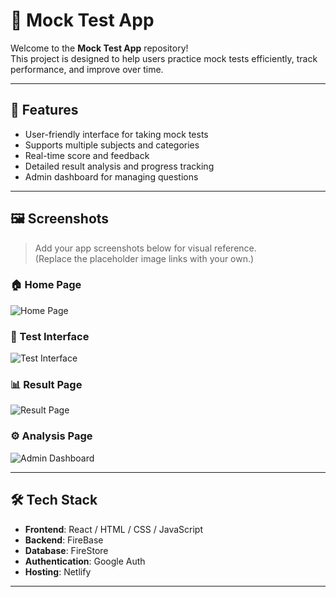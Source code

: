 # 📘 Mock Test App

Welcome to the **Mock Test App** repository!  
This project is designed to help users practice mock tests efficiently, track performance, and improve over time.

---

## 🚀 Features

- User-friendly interface for taking mock tests
- Supports multiple subjects and categories
- Real-time score and feedback
- Detailed result analysis and progress tracking
- Admin dashboard for managing questions

---

## 🖼️ Screenshots

> Add your app screenshots below for visual reference.  
> (Replace the placeholder image links with your own.)

### 🏠 Home Page
![Home Page](https://i.postimg.cc/kGkXcjg7/image.png)

### 🧪 Test Interface
![Test Interface](https://i.postimg.cc/tgtZgHCW/image.png)

### 📊 Result Page
![Result Page](https://i.postimg.cc/vB9wLGkS/image.png)

### ⚙️ Analysis Page
![Admin Dashboard](https://i.postimg.cc/vBKQYP95/image.png)

---

## 🛠️ Tech Stack

- **Frontend**: React / HTML / CSS / JavaScript  
- **Backend**: FireBase 
- **Database**: FireStore 
- **Authentication**: Google Auth  
- **Hosting**: Netlify

---

